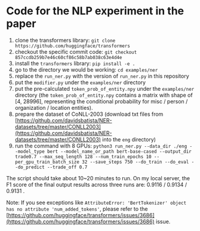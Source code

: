 # Code for the NLP experiment in the paper

1. clone the transformers library: ``git clone https://github.com/huggingface/transformers``
2. checkout the specific commit code:  ``git checkout 857ccdb259b7e46c60cf86c58b7ab038c63e4d4e``
3. install the ``transformers`` library: ``pip install -e .``
4. go to the directory we would be working: ``cd examples/ner``
5. replace the ``run_ner.py`` with the version of ``run_ner.py`` in this repository
6. put the ``modifier.py`` under the ``examples/ner`` directory
7. put the pre-calculated ``token_prob_of_entity.npy`` under the ``examples/ner`` directory (the ``token_prob_of_entity.npy`` contains a matrix with shape of [4, 28996], representing the conditional probability for misc / person / organization / location entities).
8. prepare the dataset of CoNLL-2003 (download txt files from [https://github.com/davidsbatista/NER-datasets/tree/master/CONLL2003](https://github.com/davidsbatista/NER-datasets/tree/master/CONLL2003) into the ``eng`` directory)
8. run the command with 8 GPUs:  ``python3 run_ner.py --data_dir ./eng --model_type bert --model_name_or_path bert-base-cased --output_dir trade0.7 --max_seq_length 128 --num_train_epochs 10 --per_gpu_train_batch_size 32 --save_steps 750 --do_train --do_eval --do_predict --trade_off 0.7``

The script should take about 10~20 minutes to run. On my local server, the F1 score of the final output results across three runs are: 0.9116 / 0.9134 / 0.9131 .

Note: If you see exceptions like ``AttributeError: 'BertTokenizer' object has no attribute 'num_added_tokens'``, please refer to the [https://github.com/huggingface/transformers/issues/3686](https://github.com/huggingface/transformers/issues/3686) issue.



